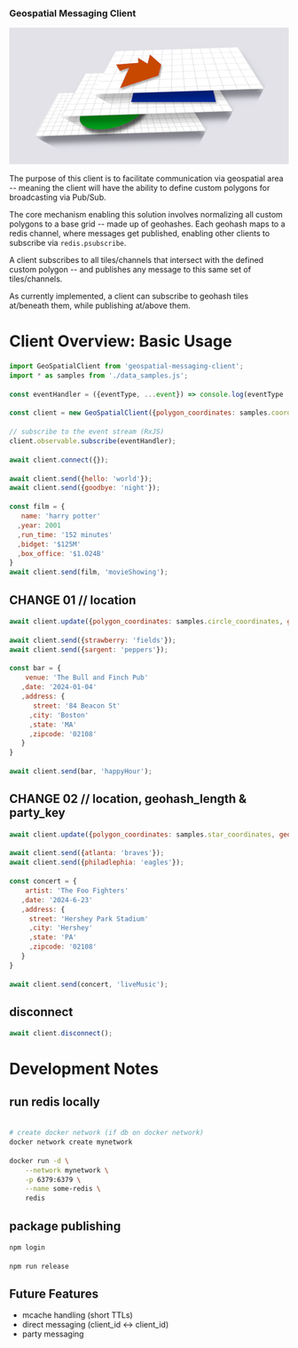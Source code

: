 ### Geospatial Messaging Client

![geospatial-messaging-client promo-art](https://raw.githubusercontent.com/sudowing/geospatial-messaging-client/develop/assets/geohash-layers.png "Geospatial Messaging Client | Promo Poster (Geohash Scales and Custom Polygons)")

The purpose of this client is to facilitate communication via geospatial area -- meaning the client will have the ability to define custom polygons for broadcasting via Pub/Sub.

The core mechanism enabling this solution involves normalizing all custom polygons to a base grid -- made up of geohashes. Each geohash maps to a redis channel, where messages get published, enabling other clients to subscribe via `redis.psubscribe`.

A client subscribes to all tiles/channels that intersect with the defined custom polygon -- and publishes any message to this same set of tiles/channels.

As currently implemented, a client can subscribe to geohash tiles at/beneath them, while publishing at/above them.

# Client Overview: Basic Usage
```js
import GeoSpatialClient from 'geospatial-messaging-client';
import * as samples from './data_samples.js';

const eventHandler = ({eventType, ...event}) => console.log(eventType || 'default', `${JSON.stringify(event)}`);

const client = new GeoSpatialClient({polygon_coordinates: samples.coords_002, geohash_length: 5});

// subscribe to the event stream (RxJS)
client.observable.subscribe(eventHandler);

await client.connect({});

await client.send({hello: 'world'});
await client.send({goodbye: 'night'});

const film = {
   name: 'harry potter'
  ,year: 2001
  ,run_time: '152 minutes'
  ,bidget: '$125M'
  ,box_office: '$1.024B'      
}
await client.send(film, 'movieShowing');
```

## CHANGE 01 // location

```js
await client.update({polygon_coordinates: samples.circle_coordinates, geohash_length: 5});

await client.send({strawberry: 'fields'});
await client.send({sargent: 'peppers'});

const bar = {
    venue: 'The Bull and Finch Pub'
   ,date: '2024-01-04'
   ,address: {
      street: '84 Beacon St'
     ,city: 'Boston'
     ,state: 'MA'
     ,zipcode: '02108'
   }
}

await client.send(bar, 'happyHour');
```


## CHANGE 02 // location, geohash_length & party_key

```js
await client.update({polygon_coordinates: samples.star_coordinates, geohash_length: 5, party_key: 'grp42'});

await client.send({atlanta: 'braves'});
await client.send({philadlephia: 'eagles'});

const concert = {
    artist: 'The Foo Fighters'
   ,date: '2024-6-23'
   ,address: {
     street: 'Hershey Park Stadium'
     ,city: 'Hershey'
     ,state: 'PA'
     ,zipcode: '02108'
   }
}

await client.send(concert, 'liveMusic');
```

## disconnect
```js
await client.disconnect();
```


# Development Notes

## run redis locally
```sh

# create docker network (if db on docker network)
docker network create mynetwork

docker run -d \
	--network mynetwork \
	-p 6379:6379 \
	--name some-redis \
	redis
```

## package publishing

```sh
npm login

npm run release
```

## Future Features
- mcache handling (short TTLs)
- direct messaging (client_id <-> client_id)
- party messaging

